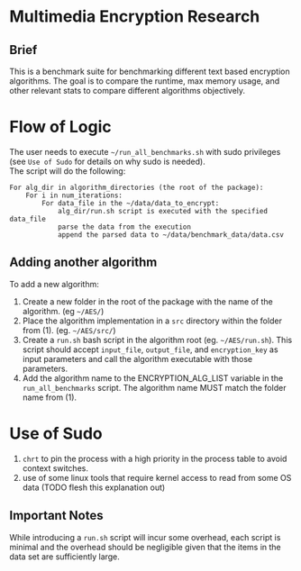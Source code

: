 # Multimedia Encryption Research
## Brief
This is a benchmark suite for benchmarking different text based encryption algorithms. The goal is to compare the runtime, max memory usage, and other relevant stats to compare different algorithms objectively.

# Flow of Logic
The user needs to execute `~/run_all_benchmarks.sh` with sudo privileges (see `Use of Sudo` for details on why sudo is needed).</br>
The script will do the following:
```
For alg_dir in algorithm_directories (the root of the package):
    For i in num_iterations:
        For data_file in the ~/data/data_to_encrypt:
            alg_dir/run.sh script is executed with the specified data_file
            parse the data from the execution
            append the parsed data to ~/data/benchmark_data/data.csv 
```

## Adding another algorithm
To add a new algorithm:
1. Create a new folder in the root of the package with the name of the algorithm. (eg `~/AES/`)
2. Place the algorithm implementation in a `src` directory within the folder from (1). (eg. `~/AES/src/`)
3. Create a `run.sh` bash script in the algorithm root (eg. `~/AES/run.sh`). This script should accept `input_file`, `output_file`, and `encryption_key` as input parameters and call the algorithm executable with those parameters.
4. Add the algorithm name to the ENCRYPTION_ALG_LIST variable in the `run_all_benchmarks` script. The algorithm name MUST match the folder name from (1).

# Use of Sudo
1. `chrt` to pin the process with a high priority in the process table to avoid context switches.
2. use of some linux tools that require kernel access to read from some OS data (TODO flesh this explanation out)

## Important Notes
While introducing a `run.sh` script will incur some overhead, each script is minimal and the overhead should be negligible given that the items in the data set are sufficiently large.